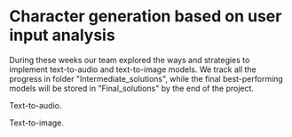 # Character generation based on user input analysis
During these weeks our team explored the ways and strategies to implement text-to-audio and text-to-image models. We track all the progress in folder "Intermediate_solutions", while the final best-performing models will be stored in "Final_solutions" by the end of the project.

Text-to-audio.

Text-to-image.
